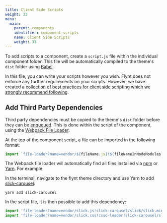 ```yaml
---
title: Client Side Scripts
weight: 33
menu:
  main:
    parent: components
    identifier: component-scripts
    name: Client Side Scripts
    weight: 33
---
```


To add scripts to a component, create a `script.js` file within the individual component folder. This file will be automatically compiled to the theme's `dist` folder using [Babel](https://babeljs.io/).

In this file, you can write your scripts however you wish. Flynt does not enforce any further requirements on your scripts. However, we have created a [collection of best practices for client side scripting which we strongly recommend following](/guide/best-practices/scripts).

## Add Third Party Dependencies

Third party dependencies must be copied to the theme's `dist` folder before they can be [enqueued](/guide/components/server-side-logic/#enqueueing-assets-and-dependencies). This is done within the script of the component, using the [Webpack File Loader](https://github.com/webpack-contrib/file-loader).

At the top of the component script, a file can be imported in the following format:

```js
import `file-loader?name=vendor/${fileName.js}!${fileNameInNodeModules.js}'`
```

The Webpack file loader will automatically find all files installed via [npm](https://www.npmjs.org) or [Yarn](https://yarnpkg.com/). For example:

In the terminal, navigate to the flynt theme directory and use Yarn to add [slick-carousel](https://www.npmjs.com/package/slick-carousel):

```
yarn add slick-carousel
```

In the script file, it is then possible to add this dependency:

```js
import 'file-loader?name=vendor/slick.js!slick-carousel/slick/slick.min'
import 'file-loader?name=vendor/slick.css!csso-loader!slick-carousel/slick/slick.css'
```

